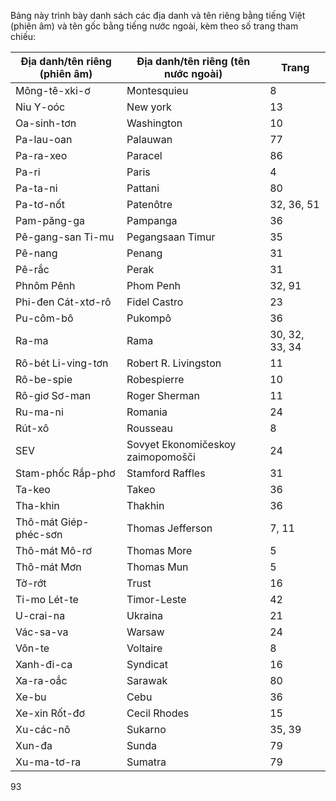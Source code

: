 Bảng này trình bày danh sách các địa danh và tên riêng bằng tiếng Việt (phiên âm) và tên gốc bằng tiếng nước ngoài, kèm theo số trang tham chiếu:

| Địa danh/tên riêng (phiên âm) | Địa danh/tên riêng (tên nước ngoài) | Trang |
|-------------------------------|-------------------------------------|-------|
| Mông-tê-xki-ơ | Montesquieu | 8 |
| Niu Y-oóc | New york | 13 |
| Oa-sinh-tơn | Washington | 10 |
| Pa-lau-oan | Palauwan | 77 |
| Pa-ra-xeo | Paracel | 86 |
| Pa-ri | Paris | 4 |
| Pa-ta-ni | Pattani | 80 |
| Pa-tơ-nốt | Patenôtre | 32, 36, 51 |
| Pam-păng-ga | Pampanga | 36 |
| Pê-gang-san Ti-mu | Pegangsaan Timur | 35 |
| Pê-nang | Penang | 31 |
| Pê-rắc | Perak | 31 |
| Phnôm Pênh | Phom Penh | 32, 91 |
| Phi-đen Cát-xtơ-rô | Fidel Castro | 23 |
| Pu-côm-bô | Pukompô | 36 |
| Ra-ma | Rama | 30, 32, 33, 34 |
| Rô-bét Li-ving-tơn | Robert R. Livingston | 11 |
| Rô-be-spie | Robespierre | 10 |
| Rô-giơ Sơ-man | Roger Sherman | 11 |
| Ru-ma-ni | Romania | 24 |
| Rút-xô | Rousseau | 8 |
| SEV | Sovyet Ekonomičeskoy zaimopomošči | 24 |
| Stam-phốc Rắp-phơ | Stamford Raffles | 31 |
| Ta-keo | Takeo | 36 |
| Tha-khin | Thakhin | 36 |
| Thô-mát Giép-phéc-sơn | Thomas Jefferson | 7, 11 |
| Thô-mát Mô-rơ | Thomas More | 5 |
| Thô-mát Mơn | Thomas Mun | 5 |
| Tờ-rớt | Trust | 16 |
| Ti-mo Lét-te | Timor-Leste | 42 |
| U-crai-na | Ukraina | 21 |
| Vác-sa-va | Warsaw | 24 |
| Vôn-te | Voltaire | 8 |
| Xanh-đi-ca | Syndicat | 16 |
| Xa-ra-oắc | Sarawak | 80 |
| Xe-bu | Cebu | 36 |
| Xe-xin Rốt-đơ | Cecil Rhodes | 15 |
| Xu-các-nô | Sukarno | 35, 39 |
| Xun-đa | Sunda | 79 |
| Xu-ma-tơ-ra | Sumatra | 79 |

93